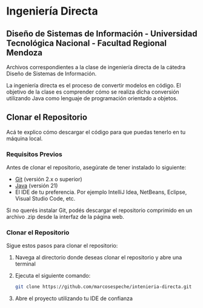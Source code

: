 # Ingeniería Directa
## Diseño de Sistemas de Información - Universidad Tecnológica Nacional - Facultad Regional Mendoza

Archivos correspondientes a la clase de ingeniería directa de la cátedra Diseño de Sistemas de Información.

La ingeniería directa es el proceso de convertir modelos en código. El objetivo de la clase es comprender cómo se realiza dicha conversión utilizando Java como lenguaje de programación orientado a objetos.

## Clonar el Repositorio

Acá te explico cómo descargar el código para que puedas tenerlo en tu máquina local.

### Requisitos Previos

Antes de clonar el repositorio, asegúrate de tener instalado lo siguiente:

- [Git](https://git-scm.com/) (versión 2.x o superior)
- [Java](https://nodejs.org/) (versión 21)
- El IDE de tu preferencia. Por ejemplo IntelliJ Idea, NetBeans, Eclipse, Visual Studio Code, etc.

Si no querés instalar Git, podés descargar el repositorio comprimido en un archivo .zip desde la interfaz de la página web.

### Clonar el Repositorio

Sigue estos pasos para clonar el repositorio:

1. Navega al directorio donde deseas clonar el repositorio y abre una terminal
   
2. Ejecuta el siguiente comando:

   ```bash
   git clone https://github.com/marcosespeche/intenieria-directa.git

3. Abre el proyecto utilizando tu IDE de confianza
   
